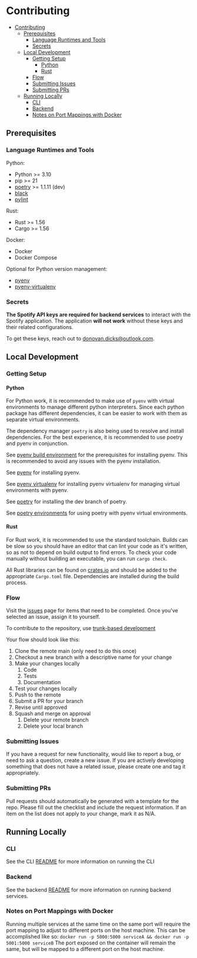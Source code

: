 # Contributing

- [Contributing](#contributing)
  - [Prerequisites](#prerequisites)
    - [Language Runtimes and Tools](#language-runtimes-and-tools)
    - [Secrets](#secrets)
  - [Local Development](#local-development)
    - [Getting Setup](#getting-setup)
      - [Python](#python)
      - [Rust](#rust)
    - [Flow](#flow)
    - [Submitting Issues](#submitting-issues)
    - [Submitting PRs](#submitting-prs)
  - [Running Locally](#running-locally)
    - [CLI](#cli)
    - [Backend](#backend)
    - [Notes on Port Mappings with Docker](#notes-on-port-mappings-with-docker)

## Prerequisites

### Language Runtimes and Tools

Python:

- Python >= 3.10
- pip >= 21
- [poetry](https://python-poetry.org/docs/master/) >= 1.1.11 (dev)
- [black](https://github.com/psf/black)
- [pylint](https://pylint.org/)

Rust:

- Rust >= 1.56
- Cargo >= 1.56

Docker:

- Docker
- Docker Compose

Optional for Python version management:

- [pyenv](https://github.com/pyenv/pyenv)
- [pyenv-virtualenv](https://github.com/pyenv/pyenv-virtualenv)

### Secrets

__The Spotify API keys are required for backend services__ to interact with the Spotify
application. The application __will not work__ without these keys and their related
configurations.

To get these keys, reach out to <donovan.dicks@outlook.com>.

## Local Development

### Getting Setup

#### Python

For Python work, it is recommended to make use of `pyenv` with virtual environments
to manage different python interpreters. Since each python package has different
dependencies, it can be easier to work with them as separate virtual environments.

The dependency manager `poetry` is also being used to resolve and install dependencies.
For the best experience, it is recommended to use poetry and pyenv in conjunction.

See [pyenv build environment](https://github.com/pyenv/pyenv-installer) for the
prerequisites for installing pyenv. This is recommended to avoid any issues with
the pyenv installation.

See [pyenv](https://github.com/pyenv/pyenv-installer) for installing pyenv.

See [pyenv virtualenv](https://github.com/pyenv/pyenv-installer) for installing pyenv
virtualenv for managing virtual environments with pyenv.

See [poetry](https://python-poetry.org/docs/master/#installation) for installing
the dev branch of poetry.

See [poetry environments](https://python-poetry.org/docs/master/managing-environments/#switching-between-environments) for using
poetry with pyenv virtual environments.

#### Rust

For Rust work, it is recommended to use the standard toolchain. Builds can be slow
so you should have an editor that can lint your code as it's written, so as not
to depend on build output to find errors. To check your code manually without
building an executable, you can run `cargo check`.

All Rust libraries can be found on [crates.io](https://crates.io) and should be
added to the appropriate `Cargo.toml` file. Dependencies are installed during the
build process.

### Flow

Visit the [issues](https://github.com/donovandicks/datafy/issues) page for items that
need to be completed. Once you've selected an issue, assign it to yourself.

To contribute to the repository, use [trunk-based development](https://www.atlassian.com/continuous-delivery/continuous-integration/trunk-based-development)

Your flow should look like this:

1. Clone the remote main (only need to do this once)
2. Checkout a new branch with a descriptive name for your change
3. Make your changes locally
    1. Code
    2. Tests
    3. Documentation
4. Test your changes locally
5. Push to the remote
6. Submit a PR for your branch
7. Revise until approved
8. Squash and merge on approval
   1. Delete your remote branch
   2. Delete your local branch

### Submitting Issues

If you have a request for new functionality, would like to report a bug, or need
to ask a question, create a new issue. If you are actively developing something
that does not have a related issue, please create one and tag it appropriately.

### Submitting PRs

Pull requests should automatically be generated with a template for the repo. Please
fill out the checklist and include the request information. If an item on the list
does not apply to your change, mark it as N/A.

## Running Locally

### CLI

See the CLI [README](./rcli/README.md) for more information on running the CLI

### Backend

See the backend [README](./backend/README.md) for more information on running
backend services.

### Notes on Port Mappings with Docker

Running multiple services at the same time on the same port will require the
port mapping to adjust to different ports on the host machine. This can be
accomplished like so:
`docker run -p 5000:5000 serviceA && docker run -p 5001:5000 serviceB`
The port exposed on the container will remain the same, but will be mapped to a
different port on the host machine.
